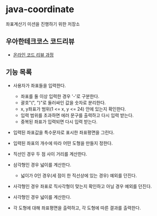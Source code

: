 # java-coordinate
좌표계산기 미션을 진행하기 위한 저장소

## 우아한테크코스 코드리뷰
* [온라인 코드 리뷰 과정](https://github.com/woowacourse/woowacourse-docs/blob/master/maincourse/README.md)

## 기능 목록
- 사용자가 좌표들을 입력한다.
	- 좌표를 둘 이상 입력한 경우 '-'로 구분한다.
	- 괄호"(", ")"로 둘러싸인 값을 숫자로 분리한다.
	- x, y좌표가 범위(1 <= x, y <= 24) 안에 있는지 확인한다.
	- 입력 범위를 초과하면 에러 문구를 출력하고 다시 입력 받는다.
	- 중복된 좌표가 입력되면 다시 입력 받는다.
- 입력된 좌표값을 특수문자로 표시한 좌표평면을 그린다.
- 입력된 좌표의 개수에 따라 어떤 도형을 만들지 정한다.

- 직선인 경우 두 점 사이 거리를 계산한다.
- 삼각형인 경우 넓이를 계산한다.
	- 넓이가 0인 경우(세 점이 한 직선상에 있는 경우) 예외를 던진다.
- 사각형인 경우 좌표로 직사각형이 맞는지 확인하고 아닐 경우 예외를 던진다.
- 사각형인 경우 넓이를 계산한다.

- 각 도형에 대해 좌표평면을 출력하고, 각 도형에 따른 결과를 출력한다.